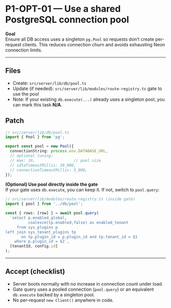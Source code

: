 # P1-OPT-01 — Use a shared PostgreSQL connection pool

**Goal**  
Ensure all DB access uses a singleton `pg.Pool` so requests don’t create per-request clients. This reduces connection churn and avoids exhausting Neon connection limits.

---

## Files
- Create: `src/server/lib/db/pool.ts`
- Update (if needed): `src/server/lib/modules/route-registry.ts` gate to use the pool
- Note: If your existing `db.execute(...)` already uses a singleton pool, you can mark this task **N/A**.

## Patch
```ts
// src/server/lib/db/pool.ts
import { Pool } from 'pg';

export const pool = new Pool({
  connectionString: process.env.DATABASE_URL,
  // optional tuning:
  // max: 10,                 // pool size
  // idleTimeoutMillis: 30_000,
  // connectionTimeoutMillis: 5_000,
});
```

**(Optional) Use pool directly inside the gate**  
If your gate uses `db.execute`, you can keep it. If not, switch to `pool.query`:

```ts
// src/server/lib/modules/route-registry.ts (inside gate)
import { pool } from '../db/pool';

const { rows: [row] } = await pool.query(
  `select p.enabled_global,
          coalesce(tp.enabled,false) as enabled_tenant
     from sys_plugins p
left join sys_tenant_plugins tp
       on tp.plugin_id = p.plugin_id and tp.tenant_id = $1
    where p.plugin_id = $2`,
  [tenantId, config.id]
);
```

---

## Accept (checklist)
- Server boots normally with no increase in connection count under load.
- Gate query uses a pooled connection (`pool.query`) or an equivalent `db.execute` backed by a singleton pool.
- No per-request `new Client()` anywhere in code.
